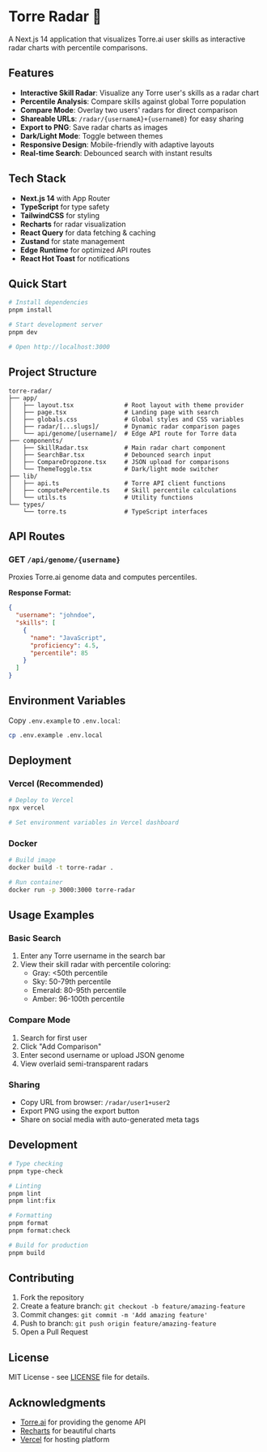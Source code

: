 # Torre Radar 🎯

A Next.js 14 application that visualizes Torre.ai user skills as interactive radar charts with percentile comparisons.

## Features

- **Interactive Skill Radar**: Visualize any Torre user's skills as a radar chart
- **Percentile Analysis**: Compare skills against global Torre population
- **Compare Mode**: Overlay two users' radars for direct comparison
- **Shareable URLs**: `/radar/{usernameA}+{usernameB}` for easy sharing
- **Export to PNG**: Save radar charts as images
- **Dark/Light Mode**: Toggle between themes
- **Responsive Design**: Mobile-friendly with adaptive layouts
- **Real-time Search**: Debounced search with instant results

## Tech Stack

- **Next.js 14** with App Router
- **TypeScript** for type safety
- **TailwindCSS** for styling
- **Recharts** for radar visualization
- **React Query** for data fetching & caching
- **Zustand** for state management
- **Edge Runtime** for optimized API routes
- **React Hot Toast** for notifications

## Quick Start

```bash
# Install dependencies
pnpm install

# Start development server
pnpm dev

# Open http://localhost:3000
```

## Project Structure

```
torre-radar/
├── app/
│   ├── layout.tsx              # Root layout with theme provider
│   ├── page.tsx                # Landing page with search
│   ├── globals.css             # Global styles and CSS variables
│   ├── radar/[...slugs]/       # Dynamic radar comparison pages
│   └── api/genome/[username]/  # Edge API route for Torre data
├── components/
│   ├── SkillRadar.tsx          # Main radar chart component
│   ├── SearchBar.tsx           # Debounced search input
│   ├── CompareDropzone.tsx     # JSON upload for comparisons
│   └── ThemeToggle.tsx         # Dark/light mode switcher
├── lib/
│   ├── api.ts                  # Torre API client functions
│   ├── computePercentile.ts    # Skill percentile calculations
│   └── utils.ts                # Utility functions
└── types/
    └── torre.ts                # TypeScript interfaces
```

## API Routes

### GET `/api/genome/{username}`

Proxies Torre.ai genome data and computes percentiles.

**Response Format:**
```json
{
  "username": "johndoe",
  "skills": [
    {
      "name": "JavaScript",
      "proficiency": 4.5,
      "percentile": 85
    }
  ]
}
```

## Environment Variables

Copy `.env.example` to `.env.local`:

```bash
cp .env.example .env.local
```

## Deployment

### Vercel (Recommended)

```bash
# Deploy to Vercel
npx vercel

# Set environment variables in Vercel dashboard
```

### Docker

```bash
# Build image
docker build -t torre-radar .

# Run container
docker run -p 3000:3000 torre-radar
```

## Usage Examples

### Basic Search
1. Enter any Torre username in the search bar
2. View their skill radar with percentile coloring:
   - Gray: <50th percentile
   - Sky: 50-79th percentile  
   - Emerald: 80-95th percentile
   - Amber: 96-100th percentile

### Compare Mode
1. Search for first user
2. Click "Add Comparison" 
3. Enter second username or upload JSON genome
4. View overlaid semi-transparent radars

### Sharing
- Copy URL from browser: `/radar/user1+user2`
- Export PNG using the export button
- Share on social media with auto-generated meta tags

## Development

```bash
# Type checking
pnpm type-check

# Linting
pnpm lint
pnpm lint:fix

# Formatting
pnpm format
pnpm format:check

# Build for production
pnpm build
```

## Contributing

1. Fork the repository
2. Create a feature branch: `git checkout -b feature/amazing-feature`
3. Commit changes: `git commit -m 'Add amazing feature'`
4. Push to branch: `git push origin feature/amazing-feature`
5. Open a Pull Request

## License

MIT License - see [LICENSE](LICENSE) file for details.

## Acknowledgments

- [Torre.ai](https://torre.ai) for providing the genome API
- [Recharts](https://recharts.org) for beautiful charts
- [Vercel](https://vercel.com) for hosting platform